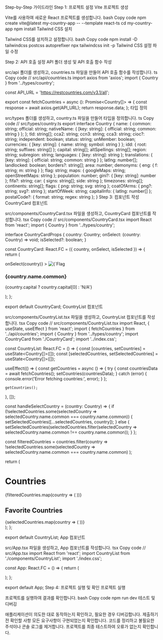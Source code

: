 Step-by-Step 가이드라인
Step 1: 프로젝트 설정
Vite 프로젝트 생성

Vite를 사용하여 새로운 React 프로젝트를 생성합니다.
bash
Copy code
npm create vite@latest my-country-app -- --template react-ts
cd my-country-app
npm install
Tailwind CSS 설치

Tailwind CSS를 설치하고 설정합니다.
bash
Copy code
npm install -D tailwindcss postcss autoprefixer
npx tailwindcss init -p
Tailwind CSS 설정 파일 수정



Step 2: API 호출 설정
API 폴더 생성 및 API 호출 함수 작성

src/api 폴더를 생성하고, countries.ts 파일을 만들어 API 호출 함수를 작성합니다.
ts
Copy code
// src/api/countries.ts
import axios from 'axios';
import { Country } from '../types/country';

const API_URL = 'https://restcountries.com/v3.1/all';

export const fetchCountries = async (): Promise<Country[]> => {
const response = await axios.get(API_URL);
return response.data;
};
타입 정의

src/types 폴더를 생성하고, country.ts 파일을 만들어 타입을 정의합니다.
ts
Copy code
// src/types/country.ts
export interface Country {
name: {
common: string;
official: string;
nativeName: { [key: string]: { official: string; common: string } };
};
tld: string[];
cca2: string;
ccn3: string;
cca3: string;
cioc?: string;
independent: boolean;
status: string;
unMember: boolean;
currencies: { [key: string]: { name: string; symbol: string } };
idd: { root: string; suffixes: string[] };
capital: string[];
altSpellings: string[];
region: string;
subregion: string;
languages: { [key: string]: string };
translations: { [key: string]: { official: string; common: string } };
latlng: number[];
landlocked: boolean;
borders?: string[];
area: number;
demonyms: { eng: { f: string; m: string } };
flag: string;
maps: { googleMaps: string; openStreetMaps: string };
population: number;
gini?: { [key: string]: number };
fifa?: string;
car: { signs: string[]; side: string };
timezones: string[];
continents: string[];
flags: { png: string; svg: string };
coatOfArms: { png?: string; svg?: string };
startOfWeek: string;
capitalInfo: { latlng: number[] };
postalCode?: { format: string; regex: string };
}
Step 3: 컴포넌트 작성
CountryCard 컴포넌트

src/components/CountryCard.tsx 파일을 생성하고, CountryCard 컴포넌트를 작성합니다.
tsx
Copy code
// src/components/CountryCard.tsx
import React from 'react';
import { Country } from '../types/country';

interface CountryCardProps {
country: Country;
onSelect: (country: Country) => void;
isSelected?: boolean;
}

const CountryCard: React.FC<CountryCardProps> = ({ country, onSelect, isSelected }) => {
return (
<div
className={`country-card p-4 bg-white rounded-lg shadow-md hover:shadow-lg transition-transform transform ${
isSelected ? 'bg-green-100 border border-green-500' : ''
}`}
onClick={() => onSelect(country)}
>
<img src={country.flags.svg} alt={`Flag of ${country.name.common}`} className="w-20 h-auto mx-auto mb-4" />
<h3 className="text-xl font-semibold mb-2">{country.name.common}</h3>
<p className="text-gray-600">{country.capital ? country.capital[0] : 'N/A'}</p>
</div>
);
};

export default CountryCard;
CountryList 컴포넌트

src/components/CountryList.tsx 파일을 생성하고, CountryList 컴포넌트를 작성합니다.
tsx
Copy code
// src/components/CountryList.tsx
import React, { useState, useEffect } from 'react';
import { fetchCountries } from '../api/countries';
import { Country } from '../types/country';
import CountryCard from './CountryCard';
import '../index.css';

const CountryList: React.FC = () => {
const [countries, setCountries] = useState<Country[]>([]);
const [selectedCountries, setSelectedCountries] = useState<Country[]>([]);

useEffect(() => {
const getCountries = async () => {
try {
const countriesData = await fetchCountries();
setCountries(countriesData);
} catch (error) {
console.error('Error fetching countries:', error);
}
};

    getCountries();
}, []);

const handleSelectCountry = (country: Country) => {
if (!selectedCountries.some(selectedCountry => selectedCountry.name.common === country.name.common)) {
setSelectedCountries([...selectedCountries, country]);
} else {
setSelectedCountries(selectedCountries.filter(selectedCountry => selectedCountry.name.common !== country.name.common));
}
};

const filteredCountries = countries.filter(country =>
!selectedCountries.some(selectedCountry => selectedCountry.name.common === country.name.common)
);

return (
<div className="container mx-auto p-6">
<h1 className="text-3xl font-bold text-center mb-8">Countries</h1>
<div className="country-list grid grid-cols-1 sm:grid-cols-2 md:grid-cols-3 lg:grid-cols-4 gap-6">
{filteredCountries.map(country => (
<CountryCard
key={country.name.common}
country={country}
onSelect={handleSelectCountry}
/>
))}
</div>
<h2 className="text-2xl font-semibold text-center mt-12">Favorite Countries</h2>
<div className="selected-country-list grid grid-cols-1 sm:grid-cols-2 md:grid-cols-3 lg:grid-cols-4 gap-6 mt-6">
{selectedCountries.map(country => (
<CountryCard
key={country.name.common}
country={country}
onSelect={handleSelectCountry}
isSelected={true}
/>
))}
</div>
</div>
);
};

export default CountryList;
App 컴포넌트

src/App.tsx 파일을 생성하고, App 컴포넌트를 작성합니다.
tsx
Copy code
// src/App.tsx
import React from 'react';
import CountryList from './components/CountryList';
import './index.css';

const App: React.FC = () => {
return (
<div>
<CountryList />
</div>
);
};

export default App;
Step 4: 프로젝트 실행 및 확인
프로젝트 실행

프로젝트를 실행하여 결과를 확인합니다.
bash
Copy code
npm run dev
테스트 및 디버깅

애플리케이션이 의도한 대로 동작하는지 확인하고, 필요한 경우 디버깅합니다.
제출하기 전 확인할 사항
모든 요구사항이 구현되었는지 확인합니다.
코드를 정리하고 불필요한 주석이나 콘솔 로그를 제거합니다.
프로젝트를 최종 테스트하여 오류가 없는지 확인합니다.